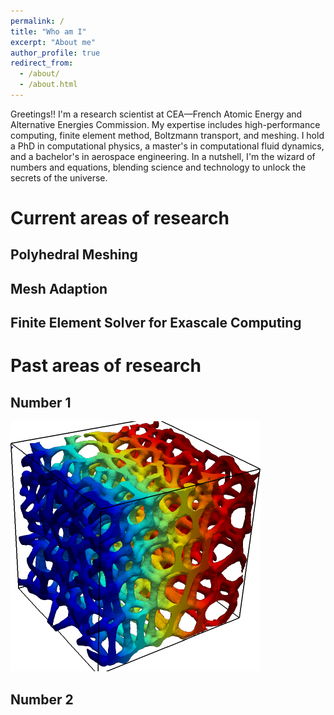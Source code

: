 ```yaml
---
permalink: /
title: "Who am I"
excerpt: "About me"
author_profile: true
redirect_from: 
  - /about/
  - /about.html
---
```


Greetings!! I'm a research scientist at CEA—French Atomic Energy and Alternative Energies Commission. My expertise includes high-performance computing, finite element method, Boltzmann transport, and meshing. I hold a PhD in computational physics, a master's in computational fluid dynamics, and a bachelor's in aerospace engineering. In a nutshell, I'm the wizard of numbers and equations, blending science and technology to unlock the secrets of the universe. 

Current areas of research 
======

Polyhedral Meshing
------

Mesh Adaption
------ 

Finite Element Solver for Exascale Computing
------

 

Past areas of research
======


Number 1
------

![Editing a markdown file for a talk](/images/al-full-img.png)

Number 2
------

